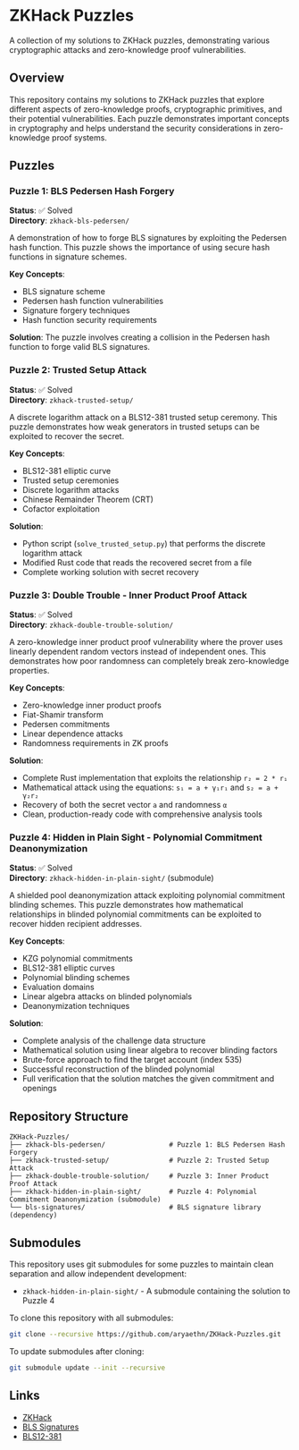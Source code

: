 # ZKHack Puzzles

A collection of my solutions to ZKHack puzzles, demonstrating various cryptographic attacks and zero-knowledge proof vulnerabilities.

## Overview

This repository contains my solutions to ZKHack puzzles that explore different aspects of zero-knowledge proofs, cryptographic primitives, and their potential vulnerabilities. Each puzzle demonstrates important concepts in cryptography and helps understand the security considerations in zero-knowledge proof systems.

## Puzzles

### Puzzle 1: BLS Pedersen Hash Forgery
**Status**: ✅ Solved  
**Directory**: `zkhack-bls-pedersen/`

A demonstration of how to forge BLS signatures by exploiting the Pedersen hash function. This puzzle shows the importance of using secure hash functions in signature schemes.

**Key Concepts**:
- BLS signature scheme
- Pedersen hash function vulnerabilities
- Signature forgery techniques
- Hash function security requirements

**Solution**: The puzzle involves creating a collision in the Pedersen hash function to forge valid BLS signatures.

### Puzzle 2: Trusted Setup Attack
**Status**: ✅ Solved  
**Directory**: `zkhack-trusted-setup/`

A discrete logarithm attack on a BLS12-381 trusted setup ceremony. This puzzle demonstrates how weak generators in trusted setups can be exploited to recover the secret.

**Key Concepts**:
- BLS12-381 elliptic curve
- Trusted setup ceremonies
- Discrete logarithm attacks
- Chinese Remainder Theorem (CRT)
- Cofactor exploitation

**Solution**: 
- Python script (`solve_trusted_setup.py`) that performs the discrete logarithm attack
- Modified Rust code that reads the recovered secret from a file
- Complete working solution with secret recovery

### Puzzle 3: Double Trouble - Inner Product Proof Attack
**Status**: ✅ Solved  
**Directory**: `zkhack-double-trouble-solution/`

A zero-knowledge inner product proof vulnerability where the prover uses linearly dependent random vectors instead of independent ones. This demonstrates how poor randomness can completely break zero-knowledge properties.

**Key Concepts**:
- Zero-knowledge inner product proofs
- Fiat-Shamir transform
- Pedersen commitments
- Linear dependence attacks
- Randomness requirements in ZK proofs

**Solution**: 
- Complete Rust implementation that exploits the relationship `r₂ = 2 * r₁`
- Mathematical attack using the equations: `s₁ = a + γ₁r₁` and `s₂ = a + γ₂r₂`
- Recovery of both the secret vector `a` and randomness `α`
- Clean, production-ready code with comprehensive analysis tools

### Puzzle 4: Hidden in Plain Sight - Polynomial Commitment Deanonymization
**Status**: ✅ Solved  
**Directory**: `zkhack-hidden-in-plain-sight/` (submodule)

A shielded pool deanonymization attack exploiting polynomial commitment blinding schemes. This puzzle demonstrates how mathematical relationships in blinded polynomial commitments can be exploited to recover hidden recipient addresses.

**Key Concepts**:
- KZG polynomial commitments
- BLS12-381 elliptic curves
- Polynomial blinding schemes
- Evaluation domains
- Linear algebra attacks on blinded polynomials
- Deanonymization techniques

**Solution**: 
- Complete analysis of the challenge data structure
- Mathematical solution using linear algebra to recover blinding factors
- Brute-force approach to find the target account (index 535)
- Successful reconstruction of the blinded polynomial
- Full verification that the solution matches the given commitment and openings

## Repository Structure

```
ZKHack-Puzzles/
├── zkhack-bls-pedersen/                # Puzzle 1: BLS Pedersen Hash Forgery
├── zkhack-trusted-setup/               # Puzzle 2: Trusted Setup Attack
├── zkhack-double-trouble-solution/     # Puzzle 3: Inner Product Proof Attack
├── zkhack-hidden-in-plain-sight/       # Puzzle 4: Polynomial Commitment Deanonymization (submodule)
└── bls-signatures/                     # BLS signature library (dependency)
```

## Submodules

This repository uses git submodules for some puzzles to maintain clean separation and allow independent development:

- `zkhack-hidden-in-plain-sight/` - A submodule containing the solution to Puzzle 4

To clone this repository with all submodules:
```bash
git clone --recursive https://github.com/aryaethn/ZKHack-Puzzles.git
```

To update submodules after cloning:
```bash
git submodule update --init --recursive
```

## Links

- [ZKHack](https://zkhack.dev/)
- [BLS Signatures](https://github.com/Chia-Network/bls-signatures)
- [BLS12-381](https://hackmd.io/@benjaminion/bls12-381)
